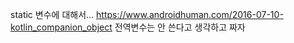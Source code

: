 static 변수에 대해서...
https://www.androidhuman.com/2016-07-10-kotlin_companion_object
전역변수는 안 쓴다고 생각하고 짜자
